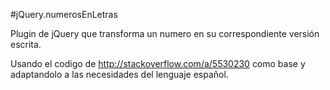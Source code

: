 #jQuery.numerosEnLetras

Plugin de jQuery que transforma un numero en su correspondiente versión escrita. 

Usando el codigo de http://stackoverflow.com/a/5530230 como base y adaptandolo a las necesidades del lenguaje español.


